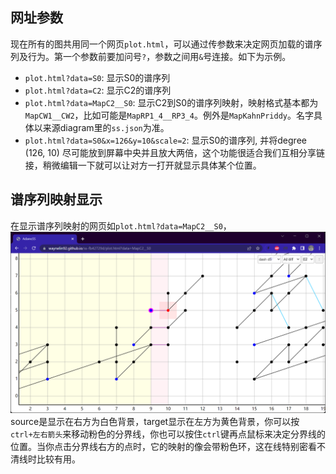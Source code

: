 ## 网址参数
现在所有的图共用同一个网页`plot.html`，可以通过传参数来决定网页加载的谱序列及行为。第一个参数前要加问号`?`，参数之间用`&`号连接。如下为示例。

* `plot.html?data=S0`: 显示S0的谱序列
* `plot.html?data=C2`: 显示C2的谱序列
* `plot.html?data=MapC2__S0`: 显示C2到S0的谱序列映射，映射格式基本都为`MapCW1__CW2`，比如可能是`MapRP1_4__RP3_4`。例外是`MapKahnPriddy`。名字具体以来源diagram里的`ss.json`为准。
* `plot.html?data=S0&x=126&y=10&scale=2`: 显示S0的谱序列, 并将degree (126, 10) 尽可能放到屏幕中央并且放大两倍，这个功能很适合我们互相分享链接，稍微编辑一下就可以让对方一打开就显示具体某个位置。

## 谱序列映射显示
在显示谱序列映射的网页如`plot.html?data=MapC2__S0`，
![Alt text](image.png)
source是显示在右方为白色背景，target显示在左方为黄色背景，你可以按`ctrl+左右箭头`来移动粉色的分界线，你也可以按住`ctrl`键再点鼠标来决定分界线的位置。当你点击分界线右方的点时，它的映射的像会带粉色环，这在线特别密看不清线时比较有用。

